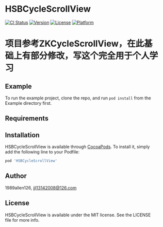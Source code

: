 # HSBCycleScrollView

[![CI Status](https://img.shields.io/travis/1989allen126/HSBCycleScrollView.svg?style=flat)](https://travis-ci.org/1989allen126/HSBCycleScrollView)
[![Version](https://img.shields.io/cocoapods/v/HSBCycleScrollView.svg?style=flat)](https://cocoapods.org/pods/HSBCycleScrollView)
[![License](https://img.shields.io/cocoapods/l/HSBCycleScrollView.svg?style=flat)](https://cocoapods.org/pods/HSBCycleScrollView)
[![Platform](https://img.shields.io/cocoapods/p/HSBCycleScrollView.svg?style=flat)](https://cocoapods.org/pods/HSBCycleScrollView)

# 项目参考ZKCycleScrollView，在此基础上有部分修改，写这个完全用于个人学习

## Example

To run the example project, clone the repo, and run `pod install` from the Example directory first.

## Requirements

## Installation

HSBCycleScrollView is available through [CocoaPods](https://cocoapods.org). To install
it, simply add the following line to your Podfile:

```ruby
pod 'HSBCycleScrollView'
```

## Author

1989allen126, jjl13142008@126.com

## License

HSBCycleScrollView is available under the MIT license. See the LICENSE file for more info.
